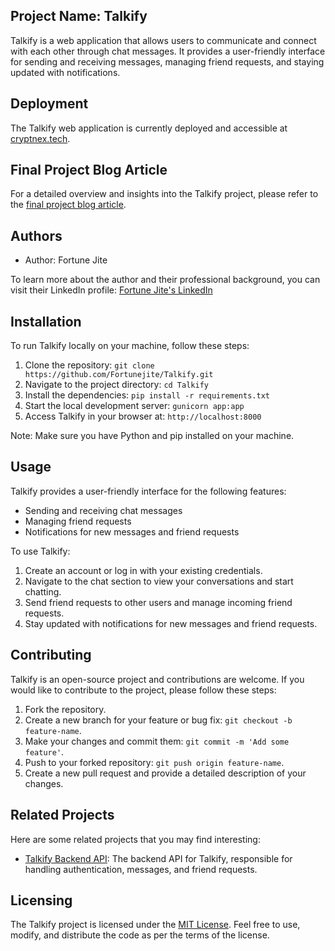 ## Project Name: Talkify

Talkify is a web application that allows users to communicate and connect with each other through chat messages. It provides a user-friendly interface for sending and receiving messages, managing friend requests, and staying updated with notifications.

## Deployment

The Talkify web application is currently deployed and accessible at [cryptnex.tech](http://cryptnex.tech/).

## Final Project Blog Article

For a detailed overview and insights into the Talkify project, please refer to the [final project blog article](https://www.cryptnex.tech/blog/talkify-final-project).

## Authors

- Author: Fortune Jite

To learn more about the author and their professional background, you can visit their LinkedIn profile: [Fortune Jite's LinkedIn](https://www.linkedin.com/in/fortunejite)

## Installation

To run Talkify locally on your machine, follow these steps:

1. Clone the repository: `git clone https://github.com/Fortunejite/Talkify.git`
2. Navigate to the project directory: `cd Talkify`
3. Install the dependencies: `pip install -r requirements.txt`
4. Start the local development server: `gunicorn app:app`
5. Access Talkify in your browser at: `http://localhost:8000`

Note: Make sure you have Python and pip installed on your machine.

## Usage

Talkify provides a user-friendly interface for the following features:

- Sending and receiving chat messages
- Managing friend requests
- Notifications for new messages and friend requests

To use Talkify:

1. Create an account or log in with your existing credentials.
2. Navigate to the chat section to view your conversations and start chatting.
3. Send friend requests to other users and manage incoming friend requests.
4. Stay updated with notifications for new messages and friend requests.

## Contributing

Talkify is an open-source project and contributions are welcome. If you would like to contribute to the project, please follow these steps:

1. Fork the repository.
2. Create a new branch for your feature or bug fix: `git checkout -b feature-name`.
3. Make your changes and commit them: `git commit -m 'Add some feature'`.
4. Push to your forked repository: `git push origin feature-name`.
5. Create a new pull request and provide a detailed description of your changes.

## Related Projects

Here are some related projects that you may find interesting:

- [Talkify Backend API](https://github.com/Fortunejite/talkify-api): The backend API for Talkify, responsible for handling authentication, messages, and friend requests.

## Licensing

The Talkify project is licensed under the [MIT License](https://opensource.org/licenses/MIT). Feel free to use, modify, and distribute the code as per the terms of the license.
